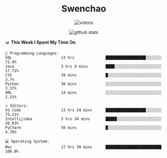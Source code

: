 <h1 align="center">Swenchao</h3>

<p align="center">
  <img src="https://visitor-badge.glitch.me/badge?page_id=Swenchao" alt="vistors" />
</p>

<p align="center">
  <img src="https://github-readme-stats.vercel.app/api?username=Swenchao&count_private=true&show_icons=true&theme=vue-dark&hide_title=true" alt="github stats" />
</p>

<!--START_SECTION:waka-->
📊 **This Week I Spent My Time On** 

```text
💬 Programming Languages: 
SQL                      13 hrs              ██████████████████░░░░░░░   72.9% 
Java                     3 hrs 9 mins        ████░░░░░░░░░░░░░░░░░░░░░   17.71% 
CSV                      39 mins             █░░░░░░░░░░░░░░░░░░░░░░░░   3.7% 
Python                   36 mins             ░░░░░░░░░░░░░░░░░░░░░░░░░   3.37% 
XML                      24 mins             ░░░░░░░░░░░░░░░░░░░░░░░░░   2.32%

🔥 Editors: 
VS Code                  13 hrs 24 mins      ██████████████████░░░░░░░   75.21% 
Intellijidea             3 hrs 34 mins       █████░░░░░░░░░░░░░░░░░░░░   20.03% 
PyCharm                  50 mins             █░░░░░░░░░░░░░░░░░░░░░░░░   4.76%

💻 Operating System: 
Mac                      17 hrs 50 mins      █████████████████████████   100.0%

```


<!--END_SECTION:waka-->
